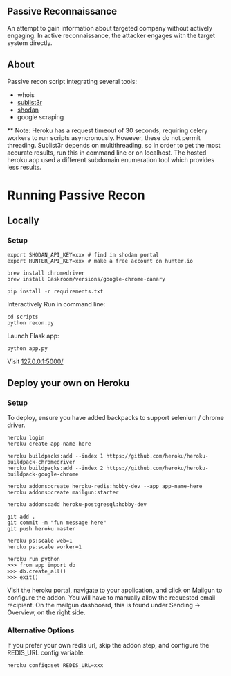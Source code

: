 ## Passive Reconnaissance

An attempt to gain information about targeted company without actively engaging. In active reconnaissance, the attacker engages with the target system directly.

## About

Passive recon script integrating several tools:

- whois
- [sublist3r](https://github.com/aboul3la/Sublist3r)
- [shodan](https://www.shodan.io/)
- google scraping

\*\* Note: Heroku has a request timeout of 30 seconds, requiring celery workers to run scripts asyncronously. However, these do not permit threading. Sublist3r depends on multithreading, so in order to get the most accurate results, run this in command line or on localhost. The hosted heroku app used a different subdomain enumeration tool which provides less results.

# Running Passive Recon

## Locally

### Setup

```
export SHODAN_API_KEY=xxx # find in shodan portal
export HUNTER_API_KEY=xxx # make a free account on hunter.io

brew install chromedriver
brew install Caskroom/versions/google-chrome-canary

pip install -r requirements.txt
```

Interactively Run in command line:

```
cd scripts
python recon.py
```

Launch Flask app:

```
python app.py
```

Visit [127.0.0.1:5000/](http://127.0.0.1:5000/)

## Deploy your own on Heroku

### Setup

To deploy, ensure you have added backpacks to support selenium / chrome driver.

```
heroku login
heroku create app-name-here

heroku buildpacks:add --index 1 https://github.com/heroku/heroku-buildpack-chromedriver
heroku buildpacks:add --index 2 https://github.com/heroku/heroku-buildpack-google-chrome

heroku addons:create heroku-redis:hobby-dev --app app-name-here
heroku addons:create mailgun:starter

heroku addons:add heroku-postgresql:hobby-dev

git add .
git commit -m "fun message here"
git push heroku master

heroku ps:scale web=1
heroku ps:scale worker=1

heroku run python
>>> from app import db
>>> db.create_all()
>>> exit()
```

Visit the heroku portal, navigate to your application, and click on Mailgun to configure the addon. You will have to manually allow the requested email recipient. On the mailgun dashboard, this is found under Sending -> Overview, on the right side.

### Alternative Options

If you prefer your own redis url, skip the addon step, and configure the REDIS_URL config variable.

```
heroku config:set REDIS_URL=xxx
```
